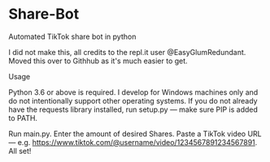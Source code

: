 # Share-Bot
Automated TikTok share bot in python

I did not make this, all credits to the repl.it user @EasyGlumRedundant. Moved this over to Githhub as it's much easier to get.

Usage

Python 3.6 or above is required.
I develop for Windows machines only and do not intentionally support other operating systems.
If you do not already have the requests library installed, run setup.py — make sure PIP is added to PATH.

Run main.py.                                                                                                                                                                          Enter the amount of desired Shares.                                                                                                                                                                       Paste a TikTok video URL — e.g. https://www.tiktok.com/@username/video/1234567891234567891.                                                                                                                                                                        All set!
